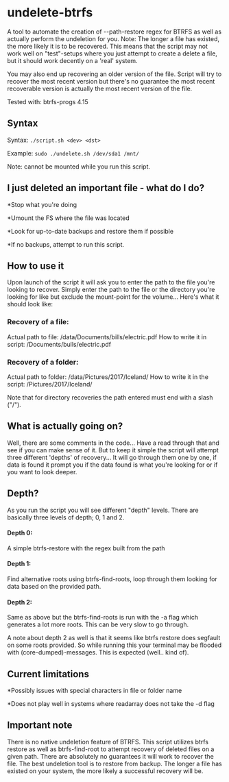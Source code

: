 # undelete-btrfs
A tool to automate the creation of --path-restore regex for BTRFS as well as actually perform the undeletion for you.
Note: The longer a file has existed, the more likely it is to be recovered. This means that the script may not work well on "test"-setups where you just attempt to create a delete a file, but it should work decently on a 'real' system.

 You may also end up recovering an older version of the file. Script will try to recover the most recent version but there's no guarantee the most recent recoverable version is actually the most recent version of the file.

Tested with: btrfs-progs 4.15

## Syntax
Syntax: ```./script.sh <dev> <dst>```

Example: ```sudo ./undelete.sh /dev/sda1 /mnt/```

Note: <dev> cannot be mounted while you run this script.

## I just deleted an important file - what do I do?
*Stop what you're doing

*Umount the FS where the file was located

*Look for up-to-date backups and restore them if possible

*If no backups, attempt to run this script.


## How to use it
Upon launch of the script it will ask you to enter the path to the file you're looking to recover. Simply enter the path to the file or the directory you're looking for like but exclude the mount-point for the volume... Here's what it should look like:

### Recovery of a file:
Actual path to file: /data/Documents/bills/electric.pdf
How to write it in script: /Documents/bulls/electric.pdf

### Recovery of a folder:
Actual path to folder: /data/Pictures/2017/Iceland/
How to write it in the script: /Pictures/2017/Iceland/

Note that for directory recoveries the path entered must end with a slash ("/").

## What is actually going on?
Well, there are some comments in the code... Have a read through that and see if you can make sense of it. But to keep it simple the script will attempt three different 'depths' of recovery... It will go through them one by one, if data is found it prompt you if the data found is what you're looking for or if you want to look deeper.

## Depth?
As you run the script you will see different "depth" levels. There are basically three levels of depth; 0, 1 and 2.

#### Depth 0:
A simple btrfs-restore with the regex built from the path
#### Depth 1: 
Find alternative roots using btrfs-find-roots, loop through them looking for data based on the provided path.
#### Depth 2: 
Same as above but the btrfs-find-roots is run with the -a flag which generates a lot more roots. This can be very slow to go through. 

A note about depth 2 as well is that it seems like btrfs restore does segfault on some roots provided. So while running this your terminal may be flooded with (core-dumped)-messages. This is expected (well.. kind of).  

## Current limitations 
*Possibly issues with special characters in file or folder name

*Does not play well in systems where readarray does not take the -d flag

## Important note
There is no native undeletion feature of BTRFS. This  script utilizes btrfs restore as well as btrfs-find-root to attempt recovery of deleted files on a given path. There are absolutely no guarantees it will work to recover the file. The best undeletion tool is to restore from backup. The longer a file has existed on your system, the more likely a successful recovery will be.

